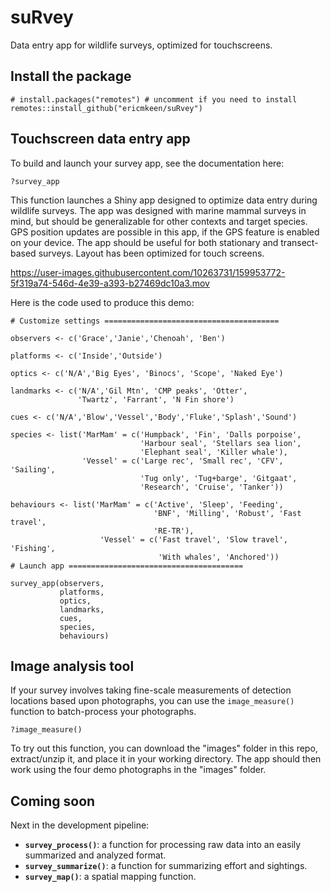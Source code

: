 # suRvey
Data entry app for wildlife surveys, optimized for touchscreens.

## Install the package

```
# install.packages("remotes") # uncomment if you need to install
remotes::install_github("ericmkeen/suRvey")
```

## Touchscreen data entry app

To build and launch your survey app, see the documentation here:

```
?survey_app
```

This function launches a Shiny app designed to optimize data entry during wildlife surveys.
The app was designed with marine mammal surveys in mind, but should be generalizable for other contexts
and target species. GPS position updates are possible in this app, if the GPS feature is enabled on your device. 
The app should be useful for both stationary and transect-based surveys.
Layout has been optimized for touch screens.


https://user-images.githubusercontent.com/10263731/159953772-5f319a74-546d-4e39-a393-b27469dc10a3.mov


Here is the code used to produce this demo:

```
# Customize settings =======================================

observers <- c('Grace','Janie','Chenoah', 'Ben')

platforms <- c('Inside','Outside')

optics <- c('N/A','Big Eyes', 'Binocs', 'Scope', 'Naked Eye')

landmarks <- c('N/A','Gil Mtn', 'CMP peaks', 'Otter',
               'Twartz', 'Farrant', 'N Fin shore')

cues <- c('N/A','Blow','Vessel','Body','Fluke','Splash','Sound')

species <- list('MarMam' = c('Humpback', 'Fin', 'Dalls porpoise',
                             'Harbour seal', 'Stellars sea lion',
                             'Elephant seal', 'Killer whale'),
                'Vessel' = c('Large rec', 'Small rec', 'CFV', 'Sailing',
                             'Tug only', 'Tug+barge', 'Gitgaat',
                             'Research', 'Cruise', 'Tanker'))

behaviours <- list('MarMam' = c('Active', 'Sleep', 'Feeding',
                                'BNF', 'Milling', 'Robust', 'Fast travel',
                                'RE-TR'),
                    'Vessel' = c('Fast travel', 'Slow travel', 'Fishing',
                                 'With whales', 'Anchored'))
# Launch app =======================================

survey_app(observers,
           platforms,
           optics,
           landmarks,
           cues,
           species,
           behaviours)
```

## Image analysis tool 

If your survey involves taking fine-scale measurements of detection locations based upon photographs, you can use the `image_measure()` function to batch-process your photographs. 

```
?image_measure()
```

To try out this function, you can download the "images" folder in this repo, extract/unzip it, and place it in your working directory. The app should then work using the four demo photographs in the "images" folder. 

## Coming soon

Next in the development pipeline:

- **`survey_process()`**: a function for processing raw data into an easily summarized and analyzed format.
- **`survey_summarize()`**: a function for summarizing effort and sightings.
- **`survey_map()`**: a spatial mapping function.  

